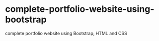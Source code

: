 # complete-portfolio-website-using-bootstrap
complete portfolio website using Bootstrap, HTML and CSS
